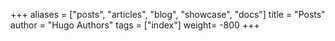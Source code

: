 +++
aliases = ["posts", "articles", "blog", "showcase", "docs"]
title = "Posts"
author = "Hugo Authors"
tags = ["index"]
weight= -800
+++

